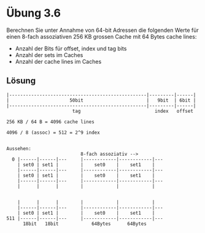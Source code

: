 # Übung 3.6

Berechnen Sie unter Annahme von 64-bit Adressen die folgenden Werte für einen 8-fach assoziativen 256 KB grossen Cache mit 64 Bytes cache lines:
* Anzahl der Bits für offset, index und tag bits
* Anzahl der sets im Caches
* Anzahl der cache lines im Caches

## Lösung

```
|--------------------------------------------------|---------|------|
|                      50bit                       |   9bit  | 6bit |
|--------------------------------------------------|---------|------|
                        tag                           index   offset

256 KB / 64 B = 4096 cache lines

4096 / 8 (assoc) = 512 = 2^9 index


Aussehen:
                           8-fach assoziativ -->
  0 |------|------|---     |------------|------------|---
    | set0 | set1 |        |    set0    |    set1    |   
    |------|------|---     |------------|------------|---
    | set0 | set1 |        |    set0    |    set1    |   
    |------|------|---     |------------|------------|---
    |      |      |        |            |            |   


    |      |      |        |            |            |   
    |------|------|---     |------------|------------|---
    | set0 | set1 |        |    set0    |    set1    |   
511 |------|------|---     |------------|------------|---
      18bit   18bit            64Bytes      64Bytes
```
